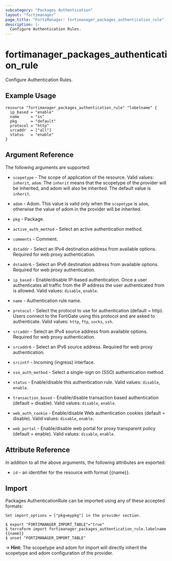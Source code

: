 ```yaml
---
subcategory: "Packages Authentication"
layout: "fortimanager"
page_title: "FortiManager: fortimanager_packages_authentication_rule"
description: |-
  Configure Authentication Rules.
---
```


# fortimanager_packages_authentication_rule
Configure Authentication Rules.

## Example Usage

```hcl
resource "fortimanager_packages_authentication_rule" "labelname" {
  ip_based = "enable"
  name     = "ss"
  pkg      = "default"
  protocol = "http"
  srcaddr  = ["all"]
  status   = "enable"
}
```

## Argument Reference


The following arguments are supported:

* `scopetype` - The scope of application of the resource. Valid values: `inherit`, `adom`. The `inherit` means that the scopetype of the provider will be inherited, and adom will also be inherited. The default value is `inherit`.
* `adom` - Adom. This value is valid only when the `scopetype` is `adom`, otherwise the value of adom in the provider will be inherited.
* `pkg` - Package.

* `active_auth_method` - Select an active authentication method.
* `comments` - Comment.
* `dstaddr` - Select an IPv4 destination address from available options. Required for web proxy authentication.
* `dstaddr6` - Select an IPv6 destination address from available options. Required for web proxy authentication.
* `ip_based` - Enable/disable IP-based authentication. Once a user authenticates all traffic from the IP address the user authenticated from is allowed. Valid values: `disable`, `enable`.

* `name` - Authentication rule name.
* `protocol` - Select the protocol to use for authentication (default = http). Users connect to the FortiGate using this protocol and are asked to authenticate. Valid values: `http`, `ftp`, `socks`, `ssh`.

* `srcaddr` - Select an IPv4 source address from available options. Required for web proxy authentication.
* `srcaddr6` - Select an IPv6 source address. Required for web proxy authentication.
* `srcintf` - Incoming (ingress) interface.
* `sso_auth_method` - Select a single-sign on (SSO) authentication method.
* `status` - Enable/disable this authentication rule. Valid values: `disable`, `enable`.

* `transaction_based` - Enable/disable transaction based authentication (default = disable). Valid values: `disable`, `enable`.

* `web_auth_cookie` - Enable/disable Web authentication cookies (default = disable). Valid values: `disable`, `enable`.

* `web_portal` - Enable/disable web portal for proxy transparent policy (default = enable). Valid values: `disable`, `enable`.



## Attribute Reference

In addition to all the above arguments, the following attributes are exported:
* `id` - an identifier for the resource with format {{name}}.

## Import

Packages AuthenticationRule can be imported using any of these accepted formats:
```
Set import_options = ["pkg=mypkg"] in the provider section.

$ export "FORTIMANAGER_IMPORT_TABLE"="true"
$ terraform import fortimanager_packages_authentication_rule.labelname {{name}}
$ unset "FORTIMANAGER_IMPORT_TABLE"
```
-> **Hint:** The scopetype and adom for import will directly inherit the scopetype and adom configuration of the provider.
